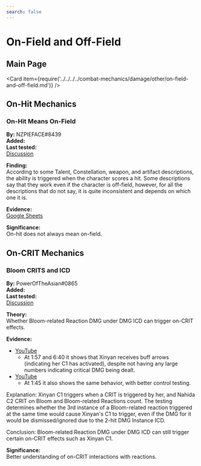 ```yaml
---
search: false
---
```


# On-Field and Off-Field

## Main Page

<Card item={require('../../../../combat-mechanics/damage/other/on-field-and-off-field.md')} />

## On-Hit Mechanics

### On-Hit Means On-Field

**By:** NZPIEFACE\#8439  
**Added:** <Version date="2023-02-01" />  
**Last tested:** <VersionHl date="2022-07-22" />  
[Discussion](https://tickets.deeznuts.moe/transcripts/on-hit-means-on-field)  

**Finding:**  
According to some Talent, Constellation, weapon, and artifact descriptions, the ability is triggered when the character scores a hit. Some descriptions say that they work even if the character is off-field, however, for all the descriptions that do not say, it is quite inconsistent and depends on which one it is.  

**Evidence:**  
[Google Sheets](https://docs.google.com/spreadsheets/d/1S_Toll_6qIO1q2ood0KPteVH0-lw3mAPTKqEkmJeo9U/edit?usp=sharing)  

**Significance:**  
On-hit does not always mean on-field.  

## On-CRIT Mechanics

### Bloom CRITS and ICD

**By:** PowerOfTheAsian\#0865  
**Added:** <Version date="2023-02-12" />  
**Last tested:** <VersionHl date="2023-01-04" />  
[Discussion](https://tickets.deeznuts.moe/transcripts/th-bloom-crits-and-icd)

**Theory:**  
Whether Bloom-related Reaction DMG under DMG ICD can trigger on-CRIT effects.  
  
**Evidence:**  
* [YouTube](https://www.youtube.com/watch?v=5I4mdP76C_I)
  * At 1:57 and 6:40 it shows that Xinyan receives buff arrows (indicating her C1 has activated), despite not having any large numbers indicating critical DMG being dealt.
* [YouTube](https://www.youtube.com/watch?v=iWukqGkbpII)
  * At 1:45 it also shows the same behavior, with better control testing.

Explanation: Xinyan C1 triggers when a CRIT is triggered by her, and Nahida C2 CRIT on Bloom and Bloom-related Reactions count. The testing determines whether the 3rd instance of a Bloom-related reaction triggered at the same time would cause Xinyan's C1 to trigger, even if the DMG for it would be dismissed/ignored due to the 2-hit DMG Instance ICD.  

Conclusion: Bloom-related Reaction DMG under DMG ICD can still trigger certain on-CRIT effects such as Xinyan C1.  
  
**Significance:**  
Better understanding of on-CRIT interactions with reactions.
